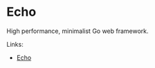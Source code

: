 # Echo

High performance, minimalist Go web framework.

Links:

- [Echo](https://echo.labstack.com)
